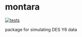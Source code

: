 # montara
[![tests](https://github.com/des-science/montara/actions/workflows/tests.yml/badge.svg)](https://github.com/des-science/montara/actions/workflows/tests.yml)

package for simulating DES Y6 data
